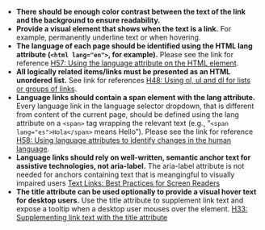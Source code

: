 - **There should be enough color contrast between the text of the link and the background to ensure readability.**
- **Provide a visual element that shows when the text is a link.** For example, permanently underline text or when hovering.
- **The language of each page should be identified using the HTML lang attribute (`<html lang="en">`, for example).** Please see the link for reference [H57: Using the language attribute on the HTML element](https://www.w3.org/WAI/WCAG21/Techniques/html/H57).
- **All logically related items/links must be presented as an HTML unordered list.** See link for references [H48: Using ol, ul and dl for lists or groups of links](https://www.w3.org/WAI/WCAG21/Techniques/html/H48).
- **Language links should contain a span element with the lang attribute.** Every language link in the language selector dropdown, that is different from content of the current page, should be defined using the lang attribute on a `<span>` tag wrapping the relevant text (e.g., “`<span lang="es">Hola</span>` means Hello”). Please see the link for reference [H58: Using language attributes to identify changes in the human language](https://www.w3.org/WAI/WCAG21/Techniques/html/H58).
- **Language links should rely on well-written, semantic anchor text for assistive technologies, not aria-label.** The aria-label attribute is not needed for anchors containing text that is meangingful to visually impaired users [Text Links: Best Practices for Screen Readers](https://www.deque.com/blog/text-links-practices-screen-readers/)
- **The title attribute can be used optionally to provide a visual hover text for desktop users.** Use the title attribute to supplement link text and expose a tooltip when a desktop user mouses over the element. [H33: Supplementing link text with the title attribute](https://www.w3.org/TR/WCAG20-TECHS/H33.html)